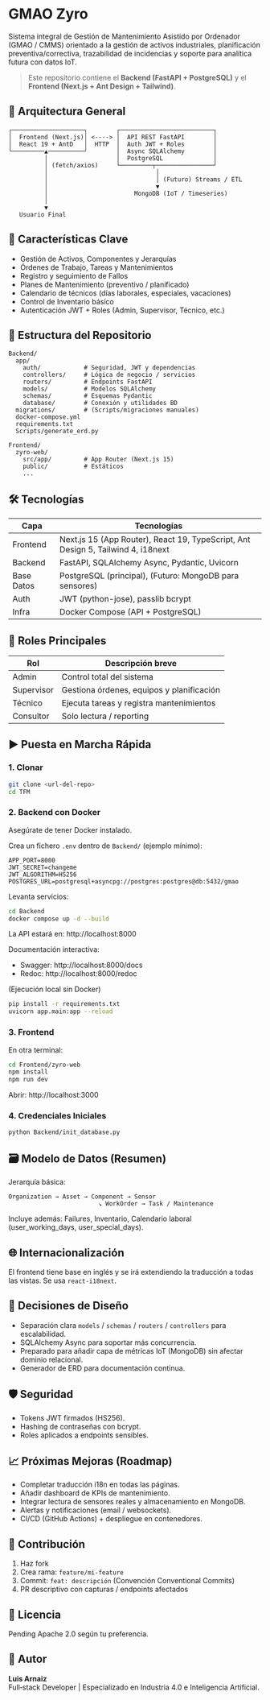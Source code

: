 # GMAO Zyro

Sistema integral de Gestión de Mantenimiento Asistido por Ordenador (GMAO / CMMS) orientado a la gestión de activos industriales, planificación preventiva/correctiva, trazabilidad de incidencias y soporte para analítica futura con datos IoT.

> Este repositorio contiene el **Backend (FastAPI + PostgreSQL)** y el **Frontend (Next.js + Ant Design + Tailwind)**.

## 🧱 Arquitectura General

```
┌────────────────────┐        ┌──────────────────────────┐
│  Frontend (Next.js)│ <----> │  API REST FastAPI        │
│  React 19 + AntD   │  HTTP  │  Auth JWT + Roles        │
└─────────▲──────────┘        │  Async SQLAlchemy        │
          │                   │  PostgreSQL              │
          │ (fetch/axios)     └─────────┬────────────────┘
          │                              │
          │                              │ (Futuro) Streams / ETL
          │                              ▼
          │                        MongoDB (IoT / Timeseries)
          │
          ▼
   Usuario Final
```

## 🚀 Características Clave

- Gestión de Activos, Componentes y Jerarquías
- Órdenes de Trabajo, Tareas y Mantenimientos
- Registro y seguimiento de Fallos
- Planes de Mantenimiento (preventivo / planificado)
- Calendario de técnicos (días laborales, especiales, vacaciones)
- Control de Inventario básico
- Autenticación JWT + Roles (Admin, Supervisor, Técnico, etc.)

## 📂 Estructura del Repositorio

```
Backend/
  app/
    auth/            # Seguridad, JWT y dependencias
    controllers/     # Lógica de negocio / servicios
    routers/         # Endpoints FastAPI
    models/          # Modelos SQLAlchemy
    schemas/         # Esquemas Pydantic
    database/        # Conexión y utilidades BD
  migrations/        # (Scripts/migraciones manuales)
  docker-compose.yml
  requirements.txt
  Scripts/generate_erd.py

Frontend/
  zyro-web/
    src/app/         # App Router (Next.js 15)
    public/          # Estáticos
    ...
```

## 🛠️ Tecnologías

| Capa      | Tecnologías |
|-----------|-------------|
| Frontend  | Next.js 15 (App Router), React 19, TypeScript, Ant Design 5, Tailwind 4, i18next |
| Backend   | FastAPI, SQLAlchemy Async, Pydantic, Uvicorn |
| Base Datos| PostgreSQL (principal), (Futuro: MongoDB para sensores) |
| Auth      | JWT (python-jose), passlib bcrypt |
| Infra     | Docker Compose (API + PostgreSQL) |

## 🔐 Roles Principales

| Rol        | Descripción breve |
|------------|-------------------|
| Admin      | Control total del sistema |
| Supervisor | Gestiona órdenes, equipos y planificación |
| Técnico    | Ejecuta tareas y registra mantenimientos |
| Consultor  | Solo lectura / reporting |

## ▶️ Puesta en Marcha Rápida

### 1. Clonar
```bash
git clone <url-del-repo>
cd TFM
```

### 2. Backend con Docker
Asegúrate de tener Docker instalado.

Crea un fichero `.env` dentro de `Backend/` (ejemplo mínimo):
```env
APP_PORT=8000
JWT_SECRET=changeme
JWT_ALGORITHM=HS256
POSTGRES_URL=postgresql+asyncpg://postgres:postgres@db:5432/gmao
```

Levanta servicios:
```bash
cd Backend
docker compose up -d --build
```
La API estará en: http://localhost:8000

Documentación interactiva:
- Swagger: http://localhost:8000/docs
- Redoc: http://localhost:8000/redoc

(Ejecución local sin Docker)
```bash
pip install -r requirements.txt
uvicorn app.main:app --reload
```

### 3. Frontend
En otra terminal:
```bash
cd Frontend/zyro-web
npm install
npm run dev
```
Abrir: http://localhost:3000

### 4. Credenciales Iniciales
```bash
python Backend/init_database.py 
```

## 🗃️ Modelo de Datos (Resumen)

Jerarquía básica:
```
Organization → Asset → Component → Sensor
                         ↘ WorkOrder → Task / Maintenance
```

Incluye además: Failures, Inventario, Calendario laboral (user_working_days, user_special_days).

## 🌐 Internacionalización
El frontend tiene base en inglés y se irá extendiendo la traducción a todas las vistas. Se usa `react-i18next`.

## 🧩 Decisiones de Diseño
- Separación clara `models` / `schemas` / `routers` / `controllers` para escalabilidad.
- SQLAlchemy Async para soportar más concurrencia.
- Preparado para añadir capa de métricas IoT (MongoDB) sin afectar dominio relacional.
- Generador de ERD para documentación continua.

## 🛡️ Seguridad
- Tokens JWT firmados (HS256).
- Hashing de contraseñas con bcrypt.
- Roles aplicados a endpoints sensibles.

## 📈 Próximas Mejoras (Roadmap)
- Completar traducción i18n en todas las páginas.
- Añadir dashboard de KPIs de mantenimiento.
- Integrar lectura de sensores reales y almacenamiento en MongoDB.
- Alertas y notificaciones (email / websockets).
- CI/CD (GitHub Actions) + despliegue en contenedores.

## 🤝 Contribución
1. Haz fork
2. Crea rama: `feature/mi-feature`
3. Commit: `feat: descripción` (Convención Conventional Commits)
4. PR descriptivo con capturas / endpoints afectados

## 📄 Licencia
Pending Apache 2.0 según tu preferencia.

## 👤 Autor
**Luis Arnaiz**  
Full‑stack Developer | Especializado en  Industria 4.0 e Inteligencia Artificial.

